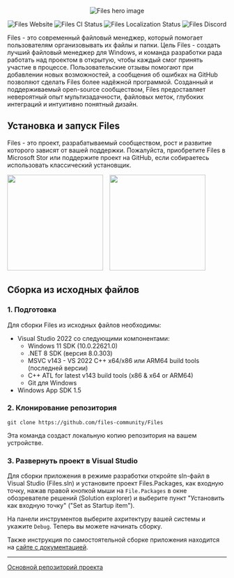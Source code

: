 <p align="center">
  <img alt="Files hero image" src="./assets/ReadmeHero.png" />
</p>

<p align="center">
  <a style="text-decoration:none" href="https://files.community/">
    <img src="https://img.shields.io/badge/Files-Website-F9B81F" alt="Files Website" /></a>
  <a style="text-decoration:none" href="https://github.com/files-community/Files/actions/workflows/ci.yml">
    <img src="https://github.com/files-community/Files/actions/workflows/ci.yml/badge.svg" alt="Files CI Status" /></a>
  <a style="text-decoration:none" href="https://crowdin.com/project/files-app">
    <img src="https://badges.crowdin.net/files-app/localized.svg" alt="Files Localization Status" /></a>
  <a style="text-decoration:none" href="https://discord.gg/files">
    <img src="https://img.shields.io/discord/725513575971684472?label=Discord&color=7289da" alt="Files Discord" /></a>
</p>

Files - это современный файловый менеджер, который помогает пользователям организовывать их файлы и папки. Цель Files - создать лучший файловый менеджер для Windows, и команда разработки рада работать над проектом в открытую, чтобы каждый смог принять участие в процессе. Пользовательские отзывы помогают при добавлении новых возможностей, а сообщения об ошибках на GitHub позволяют сделать Files более надёжной программой. Созданный и поддерживаемый open-source сообществом, Files предоставляет невероятный опыт мультизадачности, файловых меток, глубоких интеграций и интуитивно понятный дизайн.

## Установка и запуск Files

Files - это проект, разрабатываемый сообществом, рост и развитие которого зависят от вашей поддержки. Пожалуйста, приобретите Files в Microsoft Stor или поддержите проект на GitHub, если собираетесь использовать классический установщик.

<p align="left">
  <!-- Store Badge -->
  <a style="text-decoration:none" href="https://apps.microsoft.com/detail/9NGHP3DX8HDX?launch=true&mode=full">
    <picture>
      <source media="(prefers-color-scheme: light)" srcset="./assets/StoreBadge-dark.png" width="220" />
      <img src="./assets/StoreBadge-light.png" width="220" />
  </picture></a>
  &ensp;
  <!-- Classic Installer Badge -->
  <a style="text-decoration:none" href="https://files.community/appinstallers/Files.stable.appinstaller">
    <picture>
      <source media="(prefers-color-scheme: light)" srcset="./assets/ClassicInstallerBadge-dark.png" width="220" />
      <img src="./assets/ClassicInstallerBadge-light.png" width="220" />
    </picture></a>
</p>

## Сборка из исходных файлов

### 1. Подготовка

Для сборки Files из исходных файлов необходимы:

- Visual Studio 2022 со следующими компонентами:
    - Windows 11 SDK (10.0.22621.0)
    - .NET 8 SDK (версия 8.0.303)
    - MSVC v143 - VS 2022 C++ x64/x86 или ARM64 build tools (последней версии)
    - C++ ATL for latest v143 build tools (x86 & x64 or ARM64)
    - Git для Windows
- Windows App SDK 1.5

### 2. Клонирование репозитория

`git clone https://github.com/files-community/Files`

Эта команда создаст локальную копию репозитория на вашем устройстве.

### 3. Развернуть проект в Visual Studio

Для сборки приложения в режиме разработки откройте sln-файл в Visual Studio (Files.sln) и установите проект Files.Packages, как входную точку, нажав правой кнопкой мыши на `File.Packages` в окне обозревателе решений (Solution explorer) и выберите пункт "Установить как входную точку" ("Set as Startup item").

На панели инструментов выберите ахритектуру вашей системы и укажите `Debug`. Теперь вы можете начинать сборку.

Также инструкция по самостоятельной сборке приложения находится на [сайте с документацией](https://files.community/docs/contributing/building-from-source).

___

[Основной репозиторий проекта](https://github.com/files-community/Files)


